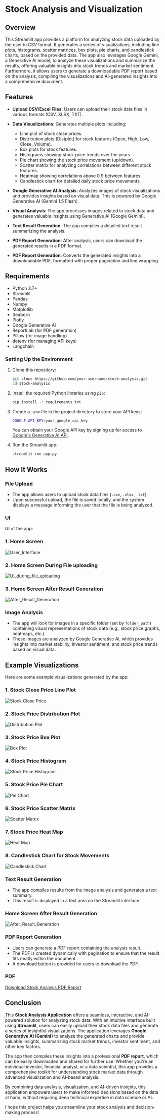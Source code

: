 # Stock Analysis and Visualization

## Overview

This Streamlit app provides a platform for analyzing stock data uploaded by the user in CSV format. It generates a series of visualizations, including line plots, histograms, scatter matrices, box plots, pie charts, and candlestick charts, based on the provided data. The app also leverages Google Gemini, a Generative AI model, to analyze these visualizations and summarize the results, offering valuable insights into stock trends and market sentiment. Furthermore, it allows users to generate a downloadable PDF report based on the analysis, compiling the visualizations and AI-generated insights into a comprehensive document.

## Features

- **Upload CSV/Excel Files**: Users can upload their stock data files in various formats (CSV, XLSX, TXT).
- **Data Visualizations**: Generates multiple plots including:
  - Line plot of stock close prices.
  - Distribution plots (Distplot) for stock features (Open, High, Low, Close, Volume).
  - Box plots for stock features.
  - Histograms showing stock price trends over the years.
  - Pie chart showing the stock price movement (up/down).
  - Scatter matrix for analyzing correlations between different stock features.
  - Heatmap showing correlations above 0.9 between features.
  - Candlestick chart for detailed daily stock price movements.
- **Google Generative AI Analysis**: Analyzes images of stock visualizations and provides insights based on visual data. This is powered by Google Generative AI (Gemini 1.5 Flash).
- **Visual Analysis**: The app processes images related to stock data and generates valuable insights using Generative AI (Google Gemini).
- **Text Result Generation**: The app compiles a detailed text result summarizing the analysis.
- **PDF Report Generation**: After analysis, users can download the generated results in a PDF format.



- **PDF Report Generation**: Converts the generated insights into a downloadable PDF, formatted with proper pagination and line wrapping.

## Requirements

- Python 3.7+
- Streamlit
- Pandas
- Numpy
- Matplotlib
- Seaborn
- Plotly
- Google Generative AI
- ReportLab (for PDF generation)
- Pillow (for image handling)
- dotenv (for managing API keys)
- Langchain


### Setting Up the Environment

1. Clone this repository:
    ```bash
    git clone https://github.com/your-username/stock-analysis.git
    cd stock-analysis
    ```

2. Install the required Python libraries using `pip`:

    ```bash
    pip install -r requirements.txt
    ```

3. Create a `.env` file in the project directory to store your API keys:

    ```bash
    GOOGLE_API_KEY=your_google_api_key
    ```

    You can obtain your Google API key by signing up for access to [Google's Generative AI API](https://cloud.google.com/ai).

4. Run the Streamlit app:

    ```bash
    streamlit run app.py
    ```

## How It Works

### File Upload
- The app allows users to upload stock data files (`.csv`, `.xlsx`, `.txt`).
- Upon successful upload, the file is saved locally, and the system displays a message informing the user that the file is being analyzed.

### UI

UI of the app:
### 1. **Home Screen**
![User_Interface](UI&Result\User_Interface.png)

### 2. **Home Screen During File uploading**
![UI_during_file_uploading](UI&Result\UI_during_file_uploading.png)

### 3. **Home Screen After Result Generation**
![After_Result_Generation](UI&Result\After_Result_Generation.png)

### Image Analysis
- The app will look for images in a specific folder (set by `folder_path`) containing visual representations of stock data (e.g., stock price graphs, heatmaps, etc.).
- These images are analyzed by Google Generative AI, which provides insights into market stability, investor sentiment, and stock price trends based on visual data.
## Example Visualizations

Here are some example visualizations generated by the app:

### 1. **Stock Close Price Line Plot**
![Stock Close Price](graph/Line_Plot.png)

### 2. **Stock Price Distribution Plot**
![Distribution Plot](graph/Displot.png)

### 3. **Stock Price Box Plot**
![Box Plot](graph/Boxplot.png)

### 4. **Stock Price Histogram**
![Stock Price Histogram](graph/Histograms.png)

### 5. **Stock Price Pie Chart**
![Pie Chart](graph/Piechart.png)

### 6. **Stock Price Scatter Matrix**
![Scatter Matrix](graph/Scattermatrix.png)

### 7. **Stock Price Heat Map**
![Heat Map](graph/Heatmap.png)

### 8. **Candlestick Chart for Stock Movements**
![Candlestick Chart](graph/Candlestick.png)

### Text Result Generation
- The app compiles results from the image analysis and generates a text summary.
- This result is displayed in a text area on the Streamlit interface.

###  **Home Screen After Result Generation**
![After_Result_Generation](UI&Result\After_Result_Generation.png)

### PDF Report Generation
- Users can generate a PDF report containing the analysis result.
- The PDF is created dynamically with pagination to ensure that the result fits neatly within the document.
- A download button is provided for users to download the PDF.
### PDF
[Download Stock Analysis PDF Report](UI&Result\stock_analysis_report.pdf.pdf)


## Conclusion

This **Stock Analysis Application** offers a seamless, interactive, and AI-powered solution for analyzing stock data. With an intuitive interface built using **Streamlit**, users can easily upload their stock data files and generate a series of insightful visualizations. The application leverages **Google Generative AI (Gemini)** to analyze the generated charts and provide valuable insights, summarizing stock market trends, investor sentiment, and other key factors.

The app then compiles these insights into a professional **PDF report**, which can be easily downloaded and shared for further use. Whether you're an individual investor, financial analyst, or a data scientist, this app provides a comprehensive toolkit for understanding stock market data through advanced visualization and AI-based analysis.

By combining data analysis, visualization, and AI-driven insights, this application empowers users to make informed decisions based on the data at hand, without requiring deep technical expertise in data science or AI.

I hope this project helps you streamline your stock analysis and decision-making process!







